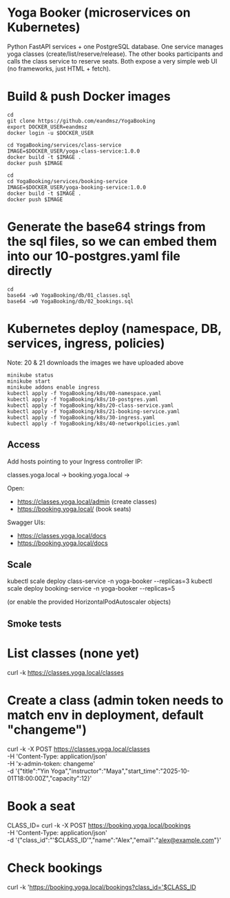 # Yoga Booker (microservices on Kubernetes)

Python FastAPI services + one PostgreSQL database.
One service manages yoga classes (create/list/reserve/release).
The other books participants and calls the class service to reserve seats.
Both expose a very simple web UI (no frameworks, just HTML + fetch).

# Build & push Docker images
```
cd
git clone https://github.com/eandmsz/YogaBooking
export DOCKER_USER=eandmsz
docker login -u $DOCKER_USER

cd YogaBooking/services/class-service
IMAGE=$DOCKER_USER/yoga-class-service:1.0.0
docker build -t $IMAGE .
docker push $IMAGE

cd
cd YogaBooking/services/booking-service
IMAGE=$DOCKER_USER/yoga-booking-service:1.0.0
docker build -t $IMAGE .
docker push $IMAGE
```

# Generate the base64 strings from the sql files, so we can embed them into our 10-postgres.yaml file directly
```
cd
base64 -w0 YogaBooking/db/01_classes.sql
base64 -w0 YogaBooking/db/02_bookings.sql
```

# Kubernetes deploy (namespace, DB, services, ingress, policies)
Note: 20 & 21 downloads the images we have uploaded above
```
minikube status
minikube start
minikube addons enable ingress
kubectl apply -f YogaBooking/k8s/00-namespace.yaml
kubectl apply -f YogaBooking/k8s/10-postgres.yaml
kubectl apply -f YogaBooking/k8s/20-class-service.yaml
kubectl apply -f YogaBooking/k8s/21-booking-service.yaml
kubectl apply -f YogaBooking/k8s/30-ingress.yaml
kubectl apply -f YogaBooking/k8s/40-networkpolicies.yaml
```

## Access

Add hosts pointing to your Ingress controller IP:

classes.yoga.local -> <LB IP>
booking.yoga.local -> <LB IP>

Open:
- https://classes.yoga.local/admin (create classes)
- https://booking.yoga.local/ (book seats)

Swagger UIs:
- https://classes.yoga.local/docs
- https://booking.yoga.local/docs

## Scale

kubectl scale deploy class-service -n yoga-booker --replicas=3
kubectl scale deploy booking-service -n yoga-booker --replicas=5


(or enable the provided HorizontalPodAutoscaler objects)

## Smoke tests

# List classes (none yet)
curl -k https://classes.yoga.local/classes

# Create a class (admin token needs to match env in deployment, default "changeme")
curl -k -X POST https://classes.yoga.local/classes \
-H 'Content-Type: application/json' \
-H 'x-admin-token: changeme' \
-d '{"title":"Yin Yoga","instructor":"Maya","start_time":"2025-10-01T18:00:00Z","capacity":12}'


# Book a seat
CLASS_ID=<uuid from create response>
curl -k -X POST https://booking.yoga.local/bookings \
-H 'Content-Type: application/json' \
-d '{"class_id":"'$CLASS_ID'","name":"Alex","email":"alex@example.com"}'


# Check bookings
curl -k 'https://booking.yoga.local/bookings?class_id='$CLASS_ID

